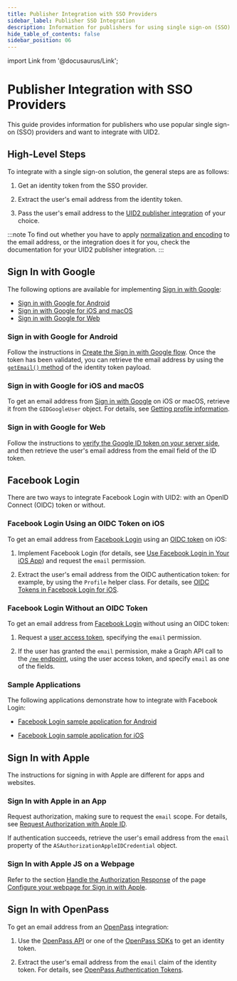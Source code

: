 ```yaml
---
title: Publisher Integration with SSO Providers
sidebar_label: Publisher SSO Integration
description: Information for publishers for using single sign-on (SSO) providers with UID2.
hide_table_of_contents: false
sidebar_position: 06
---
```


import Link from '@docusaurus/Link';

# Publisher Integration with SSO Providers

This guide provides information for publishers who use popular single sign-on (SSO) providers and want to integrate with UID2.

## High-Level Steps

To integrate with a single sign-on solution, the general steps are as follows:

1. Get an identity token from the SSO provider.

2. Extract the user's email address from the identity token.

3. Pass the user's email address to the [UID2 publisher integration](../guides/summary-guides.md#publisher-integrations) of your choice.

:::note
To find out whether you have to apply [normalization and encoding](../getting-started/gs-normalization-encoding.md) to the email address, or the integration does it for you, check the documentation for your UID2 publisher integration.
:::

## Sign In with Google

The following options are available for implementing [Sign in with Google](https://support.google.com/accounts/answer/12849458?hl=en):

- [Sign in with Google for Android](#sign-in-with-google-for-android)
- [Sign in with Google for iOS and macOS](#sign-in-with-google-for-ios-and-macos)
- [Sign in with Google for Web](#sign-in-with-google-for-web)

### Sign in with Google for Android

Follow the instructions in [Create the Sign in with Google flow](https://developer.android.com/identity/sign-in/credential-manager-siwg#create-sign). Once the token has been validated, you can retrieve the email address by using the [`getEmail()` method](https://cloud.google.com/java/docs/reference/google-api-client/latest/com.google.api.client.googleapis.auth.oauth2.GoogleIdToken.Payload#com_google_api_client_googleapis_auth_oauth2_GoogleIdToken_Payload_getEmail__) of the identity token payload.

### Sign in with Google for iOS and macOS

To get an email address from [Sign in with Google](https://developers.google.com/identity/sign-in/ios/start-integrating) on iOS or macOS, retrieve it from the `GIDGoogleUser` object. For details, see [Getting profile information](https://developers.google.com/identity/sign-in/ios/people).

### Sign in with Google for Web

Follow the instructions to [verify the Google ID token on your server side](https://developers.google.com/identity/gsi/web/guides/verify-google-id-token), and then retrieve the user's email address from the email field of the ID token.

## Facebook Login

There are two ways to integrate Facebook Login with UID2: with an <Link href="glossary-uid#gl-oidc">OpenID Connect (OIDC)</Link> token or without.

### Facebook Login Using an OIDC Token on iOS

To get an email address from [Facebook Login](https://developers.facebook.com/docs/facebook-login/) using an [OIDC token](https://developers.facebook.com/docs/facebook-login/guides/access-tokens/get-oidc/) on iOS:

1. Implement Facebook Login (for details, see [Use Facebook Login in Your iOS App](https://developers.facebook.com/docs/ios/use-facebook-login)) and request the `email` permission.

1. Extract the user's email address from the OIDC authentication token: for example, by using the `Profile` helper class. For details, see [OIDC Tokens in Facebook Login for iOS](https://developers.facebook.com/docs/facebook-login/guides/access-tokens/get-oidc).

### Facebook Login Without an OIDC Token

To get an email address from [Facebook Login](https://developers.facebook.com/docs/facebook-login/) without using an OIDC token:

1. Request a [user access token](https://developers.facebook.com/docs/facebook-login/guides/access-tokens#usertokens), specifying the `email` permission.

1. If the user has granted the `email` permission, make a Graph API call to the [`/me` endpoint](https://developers.facebook.com/docs/graph-api/overview#me), using the user access token, and specify `email` as one of the fields.

### Sample Applications

The following applications demonstrate how to integrate with Facebook Login:

- [Facebook Login sample application for Android](https://github.com/facebook/facebook-android-sdk/tree/main/samples/FBLoginSample)

- [Facebook Login sample application for iOS](https://github.com/facebook/facebook-ios-sdk/tree/main/samples/FacebookLoginSample)

## Sign In with Apple

The instructions for signing in with Apple are different for apps and websites.

### Sign In with Apple in an App

Request authorization, making sure to request the `email` scope. For details, see [Request Authorization with Apple ID](https://developer.apple.com/documentation/sign_in_with_apple/implementing_user_authentication_with_sign_in_with_apple#3546458).

If authentication succeeds, retrieve the user's email address from the `email` property of the `ASAuthorizationAppleIDCredential` object.

### Sign In with Apple JS on a Webpage

Refer to the section [Handle the Authorization Response](https://developer.apple.com/documentation/sign_in_with_apple/sign_in_with_apple_js/configuring_your_webpage_for_sign_in_with_apple#3331292) of the page [Configure your webpage for Sign in with Apple](https://developer.apple.com/documentation/sign_in_with_apple/sign_in_with_apple_js/configuring_your_webpage_for_sign_in_with_apple).

## Sign In with OpenPass

To get an email address from an [OpenPass](https://openpass.thetradedesk.com/en) integration:

1. Use the [OpenPass API](https://partner.thetradedesk.com/v3/portal/openpass/doc/OpenPassQuickstartsServerSide) or one of the [OpenPass SDKs](https://partner.thetradedesk.com/v3/portal/openpass/doc/OpenPassSDKs) to get an identity token.

1. Extract the user's email address from the `email` claim of the identity token. For details, see [OpenPass Authentication Tokens](https://partner.thetradedesk.com/v3/portal/openpass/doc/OpenPassTokensAuth).
